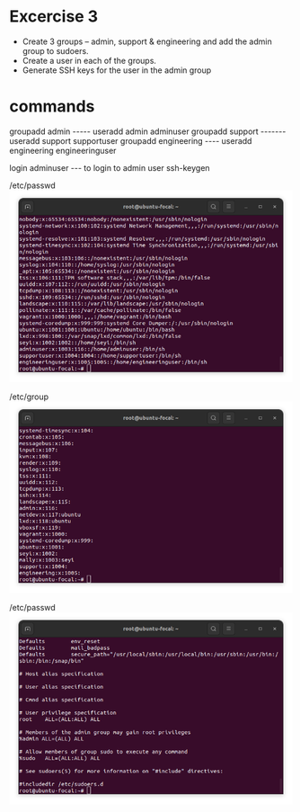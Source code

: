 
# Excercise 3
- Create 3 groups – admin, support & engineering and add the admin group to sudoers. 
- Create a user in each of the groups. 
- Generate SSH keys for the user in the admin group

# commands
groupadd admin ----- useradd admin adminuser
groupadd support ------- useradd support supportuser
groupadd engineering ---- useradd engineering engineeringuser

login adminuser --- to login to admin user
ssh-keygen 

/etc/passwd
![EtcPasswd](images/etc-passwd.png?raw=true "EtcPassWd")

/etc/group
![EtcGroup](images/etc-group.png?raw=true "EtcGroup")

/etc/passwd
![EtcSudoers](images/etc-sudoers.png?raw=true "EtcSudoers")